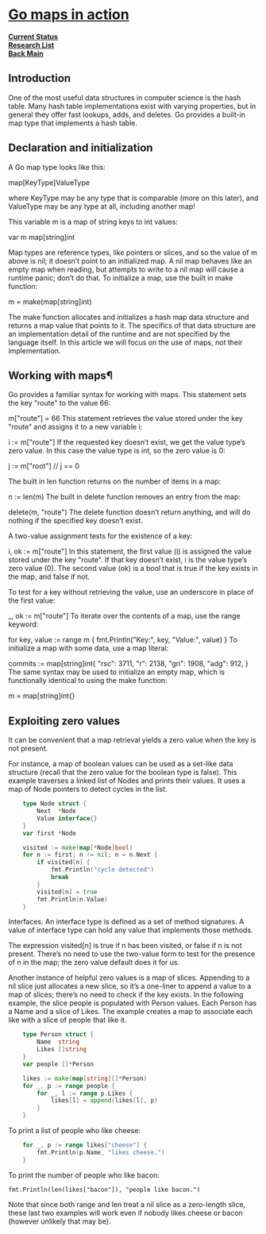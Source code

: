 # **[Go maps in action](https://go.dev/blog/maps)**

**[Current Status](../../../development/status/weekly/current_status.md)**\
**[Research List](../../research_list.md)**\
**[Back Main](../../../README.md)**

## Introduction

One of the most useful data structures in computer science is the hash table. Many hash table implementations exist with varying properties, but in general they offer fast lookups, adds, and deletes. Go provides a built-in map type that implements a hash table.

## Declaration and initialization

A Go map type looks like this:

map[KeyType]ValueType

where KeyType may be any type that is comparable (more on this later), and ValueType may be any type at all, including another map!

This variable m is a map of string keys to int values:

var m map[string]int

Map types are reference types, like pointers or slices, and so the value of m above is nil; it doesn’t point to an initialized map. A nil map behaves like an empty map when reading, but attempts to write to a nil map will cause a runtime panic; don’t do that. To initialize a map, use the built in make function:

m = make(map[string]int)

The make function allocates and initializes a hash map data structure and returns a map value that points to it. The specifics of that data structure are an implementation detail of the runtime and are not specified by the language itself. In this article we will focus on the use of maps, not their implementation.

## Working with maps¶

Go provides a familiar syntax for working with maps. This statement sets the key "route" to the value 66:

m["route"] = 66
This statement retrieves the value stored under the key "route" and assigns it to a new variable i:

i := m["route"]
If the requested key doesn’t exist, we get the value type’s zero value. In this case the value type is int, so the zero value is 0:

j := m["root"]
// j == 0

The built in len function returns on the number of items in a map:

n := len(m)
The built in delete function removes an entry from the map:

delete(m, "route")
The delete function doesn’t return anything, and will do nothing if the specified key doesn’t exist.

A two-value assignment tests for the existence of a key:

i, ok := m["route"]
In this statement, the first value (i) is assigned the value stored under the key "route". If that key doesn’t exist, i is the value type’s zero value (0). The second value (ok) is a bool that is true if the key exists in the map, and false if not.

To test for a key without retrieving the value, use an underscore in place of the first value:

_, ok := m["route"]
To iterate over the contents of a map, use the range keyword:

for key, value := range m {
    fmt.Println("Key:", key, "Value:", value)
}
To initialize a map with some data, use a map literal:

commits := map[string]int{
    "rsc": 3711,
    "r":   2138,
    "gri": 1908,
    "adg": 912,
}
The same syntax may be used to initialize an empty map, which is functionally identical to using the make function:

m = map[string]int{}

## Exploiting zero values

It can be convenient that a map retrieval yields a zero value when the key is not present.

For instance, a map of boolean values can be used as a set-like data structure (recall that the zero value for the boolean type is false). This example traverses a linked list of Nodes and prints their values. It uses a map of Node pointers to detect cycles in the list.

```go
    type Node struct {
        Next  *Node
        Value interface{}
    }
    var first *Node

    visited := make(map[*Node]bool)
    for n := first; n != nil; n = n.Next {
        if visited[n] {
            fmt.Println("cycle detected")
            break
        }
        visited[n] = true
        fmt.Println(n.Value)
    }
```

Interfaces. An interface type is defined as a set of method signatures. A value of interface type can hold any value that implements those methods.

The expression visited[n] is true if n has been visited, or false if n is not present. There’s no need to use the two-value form to test for the presence of n in the map; the zero value default does it for us.

Another instance of helpful zero values is a map of slices. Appending to a nil slice just allocates a new slice, so it’s a one-liner to append a value to a map of slices; there’s no need to check if the key exists. In the following example, the slice people is populated with Person values. Each Person has a Name and a slice of Likes. The example creates a map to associate each like with a slice of people that like it.

```go
    type Person struct {
        Name  string
        Likes []string
    }
    var people []*Person

    likes := make(map[string][]*Person)
    for _, p := range people {
        for _, l := range p.Likes {
            likes[l] = append(likes[l], p)
        }
    }
```

To print a list of people who like cheese:

```go
    for _, p := range likes["cheese"] {
        fmt.Println(p.Name, "likes cheese.")
    }
```

To print the number of people who like bacon:

```fmt.Println(len(likes["bacon"]), "people like bacon.")```

Note that since both range and len treat a nil slice as a zero-length slice, these last two examples will work even if nobody likes cheese or bacon (however unlikely that may be).
